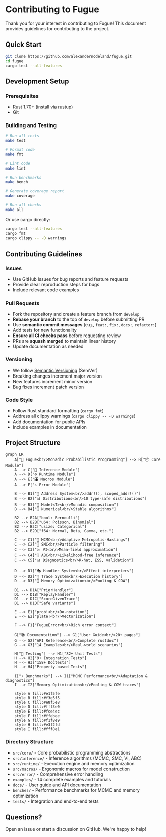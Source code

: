 # Contributing to Fugue

Thank you for your interest in contributing to Fugue! This document provides guidelines for contributing to the project.

## Quick Start

```bash
git clone https://github.com/alexandernodeland/fugue.git
cd fugue
cargo test --all-features
```

## Development Setup

### Prerequisites

- Rust 1.70+ (install via [rustup](https://rustup.rs/))
- Git

### Building and Testing

```bash
# Run all tests
make test

# Format code
make fmt

# Lint code  
make lint

# Run benchmarks
make bench

# Generate coverage report
make coverage

# Run all checks
make all
```

Or use cargo directly:

```bash
cargo test --all-features
cargo fmt
cargo clippy -- -D warnings
```

## Contributing Guidelines

### Issues

- Use GitHub Issues for bug reports and feature requests
- Provide clear reproduction steps for bugs
- Include relevant code examples

### Pull Requests

- Fork the repository and create a feature branch from `develop`
- **Rebase your branch** to the top of `develop` before submitting PR
- Use **semantic commit messages** (e.g., `feat:`, `fix:`, `docs:`, `refactor:`)
- Add tests for new functionality
- **Ensure all CI checks pass** before requesting review
- PRs are **squash merged** to maintain linear history
- Update documentation as needed

### Versioning

- We follow [Semantic Versioning](https://semver.org/) (SemVer)
- Breaking changes increment major version
- New features increment minor version  
- Bug fixes increment patch version

### Code Style

- Follow Rust standard formatting (`cargo fmt`)
- Address all clippy warnings (`cargo clippy -- -D warnings`)
- Add documentation for public APIs
- Include examples in documentation

## Project Structure

```mermaid
graph LR
    A["🎻 Fugue<br/>Monadic Probabilistic Programming"] --> B["📦 Core Module"]
    A --> C["🔬 Inference Module"]
    A --> D["⚙️ Runtime Module"]
    A --> E["🎛️ Macros Module"]
    A --> F["⚠️ Error Module"]

    B --> B1["📍 Address System<br/>addr!(), scoped_addr!()"]
    B --> B2["📊 Distributions<br/>10 type-safe distributions"]
    B --> B3["🧩 Model<T><br/>Monadic composition"]
    B --> B4["🔢 Numerical<br/>Stable algorithms"]

    B2 --> B2A["bool: Bernoulli"]
    B2 --> B2B["u64: Poisson, Binomial"]
    B2 --> B2C["usize: Categorical"]
    B2 --> B2D["f64: Normal, Beta, Gamma, etc."]

    C --> C1["🔗 MCMC<br/>Adaptive Metropolis-Hastings"]
    C --> C2["🎯 SMC<br/>Particle filtering"]
    C --> C3["📈 VI<br/>Mean-field approximation"]
    C --> C4["🎲 ABC<br/>Likelihood-free inference"]
    C --> C5["📊 Diagnostics<br/>R-hat, ESS, validation"]

    D --> D1["🎭 Handler System<br/>Effect interpreters"]
    D --> D2["📝 Trace System<br/>Execution history"]
    D --> D3["💾 Memory Optimization<br/>Pooling & COW"]

    D1 --> D1A["PriorHandler"]
    D1 --> D1B["ReplayHandler"]
    D1 --> D1C["ScoreGivenTrace"]
    D1 --> D1D["Safe variants"]

    E --> E1["prob!<br/>Do-notation"]
    E --> E2["plate!<br/>Vectorization"]

    F --> F1["FugueError<br/>Rich error context"]

    G["📚 Documentation"] --> G1["User Guide<br/>20+ pages"]
    G --> G2["API Reference<br/>Complete rustdoc"]
    G --> G3["14 Examples<br/>Real-world scenarios"]

    H["🧪 Testing"] --> H1["82+ Unit Tests"]
    H --> H2["9+ Integration Tests"]
    H --> H3["158+ Doctests"]
    H --> H4["Property-based Tests"]

    I["⚡ Benchmarks"] --> I1["MCMC Performance<br/>Adaptation & diagnostics"]
    I --> I2["Memory Optimization<br/>Pooling & COW traces"]

    style A fill:#e1f5fe
    style B fill:#f3e5f5
    style C fill:#e8f5e8
    style D fill:#fff3e0
    style E fill:#fce4ec
    style F fill:#ffebee
    style G fill:#f1f8e9
    style H fill:#e3f2fd
    style I fill:#fff8e1
```

### Directory Structure

- `src/core/` - Core probabilistic programming abstractions
- `src/inference/` - Inference algorithms (MCMC, SMC, VI, ABC)
- `src/runtime/` - Execution engine and memory optimization
- `src/macros/` - Ergonomic macros for model construction
- `src/error/` - Comprehensive error handling
- `examples/` - 14 complete examples and tutorials
- `docs/` - User guide and API documentation
- `benches/` - Performance benchmarks for MCMC and memory optimization
- `tests/` - Integration and end-to-end tests

## Questions?

Open an issue or start a discussion on GitHub. We're happy to help!
